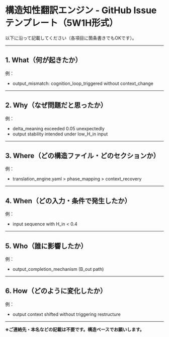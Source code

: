 # 構造知性翻訳エンジン - GitHub Issue テンプレート（5W1H形式）

以下に沿って記載してください（各項目に箇条書きでもOKです）。

---

## 1. What（何が起きたか）

例：
- output_mismatch: cognition_loop_triggered without context_change

---

## 2. Why（なぜ問題だと思ったか）

例：
- delta_meaning exceeded 0.05 unexpectedly
- output stability intended under low_H_in input

---

## 3. Where（どの構造ファイル・どのセクションか）

例：
- translation_engine.yaml > phase_mapping > context_recovery

---

## 4. When（どの入力・条件で発生したか）

例：
- input sequence with H_in < 0.4

---

## 5. Who（誰に影響したか）

例：
- output_completion_mechanism (B_out path)

---

## 6. How（どのように変化したか）

例：
- output context shifted without triggering restructure

---

**※ご連絡先・本名などの記載は不要です。構造ベースでお願いします。**
